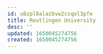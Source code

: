 ```yaml
---
id: u8zpl8alazbvw2csqol3pfe
title: Reutlingen University
desc: ''
updated: 1650045274756
created: 1650045274756
---
```


